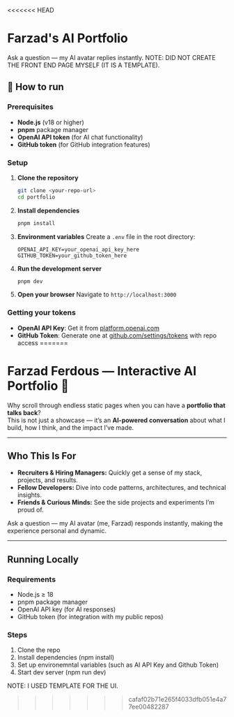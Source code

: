 <<<<<<< HEAD
# Farzad's AI Portfolio  

Ask a question — my AI avatar replies instantly. NOTE: DID NOT CREATE THE FRONT END PAGE MYSELF (IT IS A TEMPLATE).

## 🚀 How to run

### Prerequisites
- **Node.js** (v18 or higher)
- **pnpm** package manager
- **OpenAI API token** (for AI chat functionality)
- **GitHub token** (for GitHub integration features)

### Setup
1. **Clone the repository**
   ```bash
   git clone <your-repo-url>
   cd portfolio
   ```

2. **Install dependencies**
   ```bash
   pnpm install
   ```

3. **Environment variables**
   Create a `.env` file in the root directory:
   ```env
   OPENAI_API_KEY=your_openai_api_key_here
   GITHUB_TOKEN=your_github_token_here
   ```

4. **Run the development server**
   ```bash
   pnpm dev
   ```

5. **Open your browser**
   Navigate to `http://localhost:3000`

### Getting your **tokens**
- **OpenAI API Key**: Get it from [platform.openai.com](https://platform.openai.com/api-keys)
- **GitHub Token**: Generate one at [github.com/settings/tokens](https://github.com/settings/personal-access-tokens) with repo access
=======
# Farzad Ferdous — Interactive AI Portfolio 🤖

Why scroll through endless static pages when you can have a **portfolio that talks back**?  
This is not just a showcase — it’s an **AI-powered conversation** about what I build, how I think, and the impact I’ve made.

---

## Who This Is For

- **Recruiters & Hiring Managers:** Quickly get a sense of my stack, projects, and results.  
- **Fellow Developers:** Dive into code patterns, architectures, and technical insights.  
- **Friends & Curious Minds:** See the side projects and experiments I’m proud of.  

Ask a question — my AI avatar (me, Farzad) responds instantly, making the experience personal and dynamic.

---

## Running Locally

### Requirements

- Node.js ≥ 18  
- pnpm package manager  
- OpenAI API key (for AI responses)  
- GitHub token (for integration with my public repos)  

### Steps

1. Clone the repo
2. Install dependencies (npm install)
3. Set up environemntal variables (such as AI API Key and Github Token)
4. Start dev server (npm run dev)


NOTE: I USED TEMPLATE FOR THE UI.




>>>>>>> cafaf02b71e265f4033dfb051e4a77ee00482287
